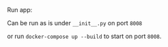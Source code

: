 Run app:

Can be run as is under `__init__.py` on  port `8008` 

or run `docker-compose up --build` to start on  port `8008`.